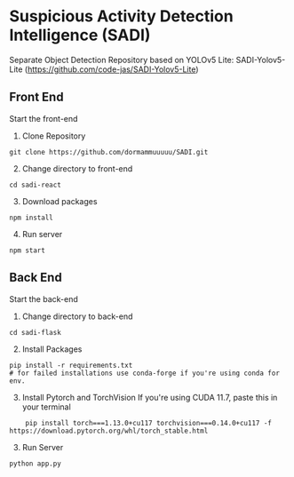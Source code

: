 # Suspicious Activity Detection Intelligence (SADI)

Separate Object Detection Repository based on YOLOv5 Lite:
SADI-Yolov5-Lite (https://github.com/code-jas/SADI-Yolov5-Lite)


## Front End
Start the front-end

1. Clone Repository

```
git clone https://github.com/dormammuuuuu/SADI.git
```

2. Change directory to front-end

```
cd sadi-react
```

3. Download packages

```
npm install
```

4. Run server

```
npm start
```
 

## Back End
Start the back-end
1. Change directory to back-end

```
cd sadi-flask
```

2. Install Packages 

```
pip install -r requirements.txt
# for failed installations use conda-forge if you're using conda for env.
```

3. Install Pytorch and TorchVision
If you're using CUDA 11.7, paste this in your terminal
```
    pip install torch===1.13.0+cu117 torchvision===0.14.0+cu117 -f https://download.pytorch.org/whl/torch_stable.html
```

3. Run Server

```
python app.py
```
